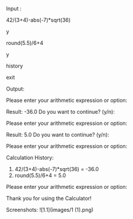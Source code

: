 Input :

42/(3+4)-abs(-7)*sqrt(36)

y

round(5.5)/6+4

y

history

exit



Output:

Please enter your arithmetic expression or option: 

Result: -36.0
Do you want to continue? (y/n):

Please enter your arithmetic expression or option: 

Result: 5.0
Do you want to continue? (y/n):

Please enter your arithmetic expression or option: 

Calculation History:
1. 42/(3+4)-abs(-7)*sqrt(36) = -36.0
2. round(5.5)/6+4 = 5.0

Please enter your arithmetic expression or option: 

Thank you for using the Calculator!



Screenshots:
![1.1](images/1 (1).png)
